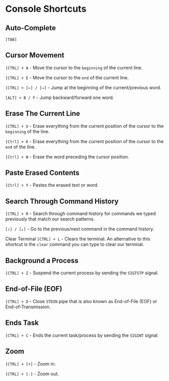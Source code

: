 # Console Shortcuts

## Auto-Complete

`[TAB] `

## Cursor Movement

`[CTRL] + A` - Move the cursor to the `beginning` of the current line.

`[CTRL] + E` - Move the cursor to the `end` of the current line.

`[CTRL] + [←] / [→]` - Jump at the beginning of the current/previous word.

`[ALT] + B / F` - Jump backward/forward one word.

## Erase The Current Line

`[CTRL] + U` - Erase everything from the current position of the cursor to the `beginning` of the line.

`[Ctrl] + K` - Erase everything from the current position of the cursor to the `end` of the line.

`[Ctrl] + W` - Erase the word preceding the cursor position.

## Paste Erased Contents

`[Ctrl] + Y` - Pastes the erased text or word.

## Search Through Command History

`[CTRL] + R` - Search through command history for commands we typed previously that match our search patterns.

`[↑] / [↓]` - Go to the previous/next command in the command history.

Clear Terminal
`[CTRL] + L` - Clears the terminal. An alternative to this shortcut is the `clear` command you can type to clear our terminal.

## Background a Process

`[CTRL] + Z` - Suspend the current process by sending the `SIGTSTP` signal.

## End-of-File (EOF)

`[CTRL] + D` - Close `STDIN` pipe that is also known as End-of-File (EOF) or End-of-Transmission.

## Ends Task

`[CTRL] + C` - Ends the current task/process by sending the `SIGINT` signal.

## Zoom

`[CTRL] + [+]` - Zoom in.

`[CTRL] + [-]` - Zoom out.


